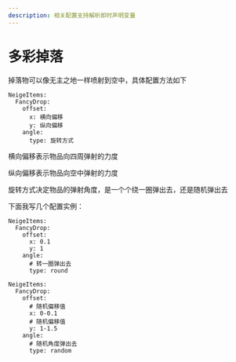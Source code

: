 ```yaml
---
description: 相关配置支持解析即时声明变量
---
```


# 多彩掉落

掉落物可以像无主之地一样喷射到空中，具体配置方法如下

```
NeigeItems:
  FancyDrop:
    offset:
      x: 横向偏移
      y: 纵向偏移
    angle:
      type: 旋转方式
```

横向偏移表示物品向四周弹射的力度

纵向偏移表示物品向空中弹射的力度

旋转方式决定物品的弹射角度，是一个个绕一圈弹出去，还是随机弹出去

下面我写几个配置实例：

```
NeigeItems:
  FancyDrop:
    offset:
      x: 0.1
      y: 1
    angle:
      # 转一圈弹出去
      type: round
```

```
NeigeItems:
  FancyDrop:
    offset:
      # 随机偏移值
      x: 0-0.1
      # 随机偏移值
      y: 1-1.5
    angle:
      # 随机角度弹出去
      type: random
```
